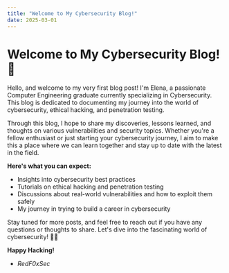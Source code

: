 ```yaml
---
title: "Welcome to My Cybersecurity Blog!"
date: 2025-03-01
---
```

# Welcome to My Cybersecurity Blog! 🎉

Hello, and welcome to my very first blog post! I'm Elena, a passionate Computer Engineering graduate currently specializing in Cybersecurity. This blog is dedicated to documenting my journey into the world of cybersecurity, ethical hacking, and penetration testing.

Through this blog, I hope to share my discoveries, lessons learned, and thoughts on various vulnerabilities and security topics. Whether you're a fellow enthusiast or just starting your cybersecurity journey, I aim to make this a place where we can learn together and stay up to date with the latest in the field.

**Here's what you can expect:**
- Insights into cybersecurity best practices
- Tutorials on ethical hacking and penetration testing
- Discussions about real-world vulnerabilities and how to exploit them safely
- My journey in trying to build a career in cybersecurity

Stay tuned for more posts, and feel free to reach out if you have any questions or thoughts to share. Let's dive into the fascinating world of cybersecurity! 🔐✨

**Happy Hacking!**
- _RedF0xSec_
